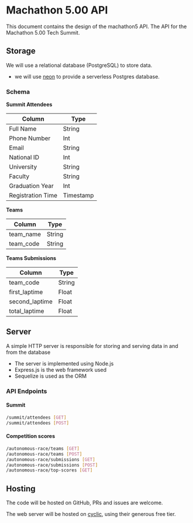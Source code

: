 # Machathon 5.00 API

This document contains the design of the machathon5 API. The API for the Machathon 5.00 Tech Summit.

## Storage

We will use a relational database (PostgreSQL) to store data.

- we will use [neon](https://neon.tech/) to provide a serverless Postgres database.

### Schema

**Summit Attendees**

| Column            | Type      |
| ----------------- | --------- |
| Full Name         | String    |
| Phone Number      | Int       |
| Email             | String    |
| National ID       | Int       |
| University        | String    |
| Faculty           | String    |
| Graduation Year   | Int       |
| Registration Time | Timestamp |

**Teams**

| Column    | Type   |
| --------- | ------ |
| team_name | String |
| team_code | String |

**Teams Submissions**

| Column         | Type   |
| -------------- | ------ |
| team_code      | String |
| first_laptime  | Float  |
| second_laptime | Float  |
| total_laptime  | Float  |

## Server

A simple HTTP server is responsible for storing and serving data in and from the database

- The server is implemented using Node.js
- Express.js is the web framework used
- Sequelize is used as the ORM

### API Endpoints

#### Summit

```bash
/summit/attendees [GET]
/summit/attendees [POST]
```

#### Competition scores

```bash
/autonomous-race/teams [GET]
/autonomous-race/teams [POST]
/autonomous-race/submissions [GET]
/autonomous-race/submissions [POST]
/autonomous-race/top-scores [GET]
```

## Hosting

The code will be hosted on GitHub, PRs and issues are welcome.

The web server will be hosted on [cyclic](https://www.cyclic.sh/), using their generous free tier.
